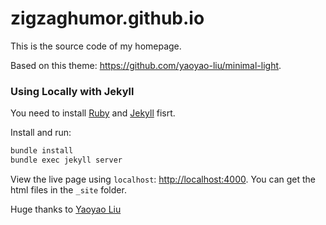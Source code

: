 # zigzaghumor.github.io

This is the source code of my homepage. 

Based on this theme: <https://github.com/yaoyao-liu/minimal-light>.

### Using Locally with Jekyll

You need to install [Ruby](https://www.ruby-lang.org/en/) and [Jekyll](https://jekyllrb.com/) fisrt.

Install and run:

```bash
bundle install
bundle exec jekyll server
```
View the live page using `localhost`:
<http://localhost:4000>. You can get the html files in the `_site` folder.

Huge thanks to [Yaoyao Liu](https://github.com/yaoyao-liu)
